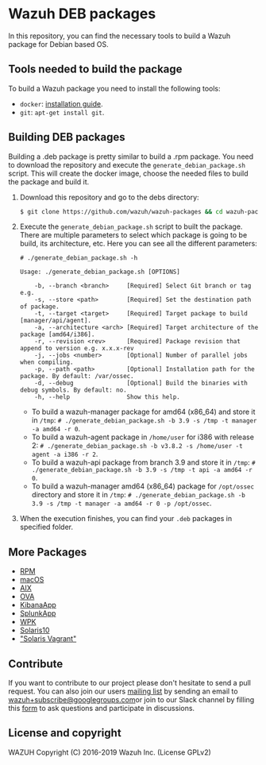 Wazuh DEB packages
==================

In this repository, you can find the necessary tools to build a Wazuh package for Debian based OS.

## Tools needed to build the package

To build a Wazuh package you need to install the following tools:
  - `docker`: [installation guide](https://docs.docker.com/install/linux/docker-ce/debian/).
  - `git`: `apt-get install git`.

## Building DEB packages

Building a .deb package is pretty similar to build a .rpm package. You need to download the repository and execute the `generate_debian_package.sh` script. This will create the docker image, choose the needed files to build the package and build it.

1. Download this repository and go to the debs directory:
    ```bash
    $ git clone https://github.com/wazuh/wazuh-packages && cd wazuh-packages/debs
    ```

2. Execute the `generate_debian_package.sh` script to built the package. There are multiple parameters to select which package is going to be build, its architecture, etc. Here you can see all the different parameters:
      ```shellsession
      # ./generate_debian_package.sh -h

      Usage: ./generate_debian_package.sh [OPTIONS]

          -b, --branch <branch>     [Required] Select Git branch or tag e.g.
          -s, --store <path>        [Required] Set the destination path of package.
          -t, --target <target>     [Required] Target package to build [manager/api/agent].
          -a, --architecture <arch> [Required] Target architecture of the package [amd64/i386].
          -r, --revision <rev>      [Required] Package revision that append to version e.g. x.x.x-rev
          -j, --jobs <number>       [Optional] Number of parallel jobs when compiling.
          -p, --path <path>         [Optional] Installation path for the package. By default: /var/ossec.
          -d, --debug               [Optional] Build the binaries with debug symbols. By default: no.
          -h, --help                Show this help.

      ```
    * To build a wazuh-manager package for amd64 (x86_64) and store it in `/tmp`:
        `# ./generate_debian_package.sh -b 3.9 -s /tmp -t manager -a amd64 -r 0`.
    * To build a wazuh-agent package in `/home/user` for i386 with release 2:
        `# ./generate_debian_package.sh -b v3.8.2 -s /home/user -t agent -a i386 -r 2`.
    * To build a wazuh-api package from branch 3.9 and store it in `/tmp`:
        `# ./generate_debian_package.sh -b 3.9 -s /tmp -t api -a amd64 -r 0`.
    * To build a wazuh-manager amd64 (x86_64) package for `/opt/ossec` directory and store it in `/tmp`:
        `# ./generate_debian_package.sh -b 3.9 -s /tmp -t manager -a amd64 -r 0 -p /opt/ossec`.
3. When the execution finishes, you can find your `.deb` packages in specified folder.

## More Packages

- [RPM](/rpms/README.md)
- [macOS](/macos/README.md)
- [AIX](/aix/README.md)
- [OVA](/ova/README.md)
- [KibanaApp](/wazuhapp/README.md)
- [SplunkApp](/splunkapp/README.md)
- [WPK](/wpk/README.md)
- [Solaris10](/solaris/solaris10/README.md)
- ["Solaris Vagrant"](/solaris/solaris10/packer/README.md)


## Contribute

If you want to contribute to our project please don't hesitate to send a pull request. You can also join our users [mailing list](https://groups.google.com/d/forum/wazuh) by sending an email to [wazuh+subscribe@googlegroups.com](mailto:wazuh+subscribe@googlegroups.com)or join to our Slack channel by filling this [form](https://wazuh.com/community/join-us-on-slack/) to ask questions and participate in discussions.

## License and copyright

WAZUH
Copyright (C) 2016-2019 Wazuh Inc.  (License GPLv2)
